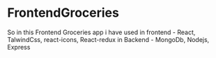 ﻿# FrontendGroceries
So in this Frontend Groceries app i have used in frontend  -  React, TalwindCss, react-icons, React-redux 
in Backend -  MongoDb, Nodejs, Express 

